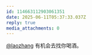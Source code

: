 ```yaml
---
id: 114663112903061351
date: 2025-06-11T05:37:33.037Z
reply: true
media_attachments: 0
---
```


[@laozhang](https://suo.si/@laozhang) 有机会去找你喝酒。

